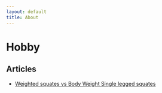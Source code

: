 ```yaml
---
layout: default
title: About
---
```


# Hobby

## Articles
  - [Weighted squates vs Body Weight Single legged squates](./weighted_squates_vs_body_weight_single_legged_squates.md)
